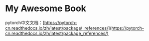 # My Awesome Book

pytorch中文文档：[https://pytorch-cn.readthedocs.io/zh/latest/package\_references/](https://pytorch-cn.readthedocs.io/zh/latest/package_references/)

